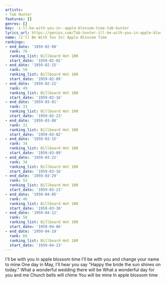 ```yaml
---
artists:
- Tab Hunter
features: []
genres: []
key: -i-ll-be-with-you-in--apple-blossom-time-tab-hunter
lyrics_url: https://genius.com/Tab-hunter-ill-be-with-you-in-apple-blossom-time-lyrics
name: (I'll Be With You In) Apple Blossom Time
rankings:
- end_date: '1959-02-08'
  rank: 76
  ranking_list: Billboard Hot 100
  start_date: '1959-02-02'
- end_date: '1959-02-15'
  rank: 59
  ranking_list: Billboard Hot 100
  start_date: '1959-02-09'
- end_date: '1959-02-22'
  rank: 49
  ranking_list: Billboard Hot 100
  start_date: '1959-02-16'
- end_date: '1959-03-01'
  rank: 33
  ranking_list: Billboard Hot 100
  start_date: '1959-02-23'
- end_date: '1959-03-08'
  rank: 31
  ranking_list: Billboard Hot 100
  start_date: '1959-03-02'
- end_date: '1959-03-15'
  rank: 34
  ranking_list: Billboard Hot 100
  start_date: '1959-03-09'
- end_date: '1959-03-22'
  rank: 34
  ranking_list: Billboard Hot 100
  start_date: '1959-03-16'
- end_date: '1959-03-29'
  rank: 52
  ranking_list: Billboard Hot 100
  start_date: '1959-03-23'
- end_date: '1959-04-05'
  rank: 46
  ranking_list: Billboard Hot 100
  start_date: '1959-03-30'
- end_date: '1959-04-12'
  rank: 58
  ranking_list: Billboard Hot 100
  start_date: '1959-04-06'
- end_date: '1959-04-19'
  rank: 66
  ranking_list: Billboard Hot 100
  start_date: '1959-04-13'
---
```

I'll be with you in apple blossom time
I'll be with you and change your name to mine
One day in May, I'll hear you say
"Happy the bride the sun shines on today."
What a wonderful wedding there will be
What a wonderful day for you and me
Church bells will chime
You will be mine
In apple blossom time
